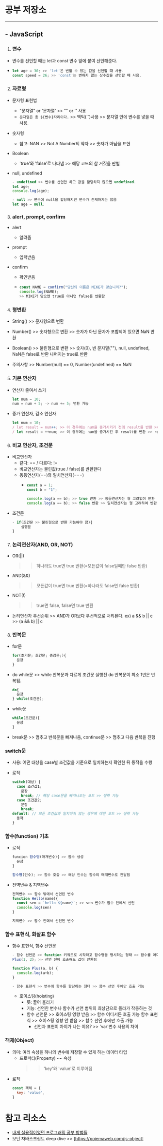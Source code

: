 # 공부 저장소
___

## - JavaScript

1. ### 변수
- 변수를 선언할 때는 let과 const 변수 앞에 붙여 선언해준다.
- ```js
  let age = 30; >> 'let'은 변할 수 있는 값을 선언할 때 사용.
  const speed = 26; >> 'const'는 변하지 않는 상수값을 선언할 때 사용. 
  ```
2. ### 자료형
- 문자형 표현법
  * "문자열" or '문자열' >> "" or '' 사용
  * `문자열은 총 ${변수}자리이다.` >> 백틱(``)사용 >> 문자열 안에 변수를 넣을 때 사용.

- 숫자형
  * 참고: NAN >> Not A Number의 약자 >> 숫자가 아님을 표현
 
- Boolean
  * 'true'와 'false'로 나타냄 >> 해당 코드의 참 거짓을 판별
 
- null, undefined
  ```js
  - undefined >> 변수를 선언만 하고 값을 할당하지 않으면 undefined.
  let age;
  console.log(age);

  - null >> 변수에 null을 할당하지만 변수가 존재하지는 않음
  let age = null;
  ```
3. ### alert, prompt, confirm
- alert
  - 알려줌

- prompt
  - 입력받음

- confirm 
  - 확인받음
  - ```js
    const NAME = confirm("당신의 이름은 MIKE가 맞습니까?");
    console.log(NAME); 
    >> MIKE가 맞으면 true를 아니면 false를 반환함
    ```
4. ### 형변환
- String() >> 문자형으로 변환
   
- Number() >> 숫자형으로 변환
              >> 숫자가 아닌 문자가 포함되어 있으면 NaN 반환
     
- Boolean() >> 불린형으로 변환
               >> 숫자(0), 빈 문자열(""), null, undefined, NaN은 false로 반환 나머지는 true로 반환

- 주의사항 >> Number(null) == 0, Number(undefined) == NaN

5. ### 기본 연산자
- 연산자 줄여서 쓰기
  ```js
  let num = 10;
  num = num + 5; -> num += 5; 변환 가능
  ```

- 증가 연산자, 감소 연산자
  ```js
  let num = 10;
  / let result = num++; >> 이 경우에는 num을 증가시키기 전에 result를 반환 >> result == 10.
  / let result = ++num; >> 이 경우에는 num을 증가시킨 후 result를 변환 >> result == 11.
  ```

6. ### 비교 연산자, 조건문
- 비교연산자
  - 같다: == / 다르다: !=   
  - 비교연산자는 불린값(true / false)를 반환한다
  - 동등연산자(==)와 일치연산자(===)
    - ```js
      const a = 1;
      const b = "1";
      
      console.log(a == b); >> true 반환 >> 동등연산자는 형 고려없이 반환
      console.log(a == b); >> false 반환 >> 일치연산자는 형 고려하여 반환      
      ``` 
- 조건문
  ```js
  - if(조건문 >> 불린형으로 반환 가능해야 함){
      실행문
  }
  ```

7. ### 논리연산자(AND, OR, NOT)
- OR(||)
  >> 하나라도 true면 true 반환(=모든값이 false일때만 false 반환)  
- AND(&&)
  >> 모든값이 true면 true 반환(=하나라도 false면 false 반환)
- NOT(!)
  >> true면 false, false면 true 반환
- 논리연산자 우선순위 >> AND가 OR보다 우선적으로 처리된다.
  ex) a && b || c >> (a && b) || c

8. ### 반복문
- for문
  ```js
  for(초기문; 조건문; 증감문;){
    문장  
  }
  ```
- do while문 >> while 반복문과 다르게 조건문 실행전 do 반복문이 최소 1번은 반복됨.
  ```js
  do{
    문장
  } while(조건문);
  ```
- while문
  ```js
  while(조건문){
    문장
  } 
  ```
- break문 >> 멈추고 반복문을 빠져나옴, continue문 >> 멈추고 다음 반복을 진행

### switch문 
- 사용: 어떤 대상을 case별 조건값을 기준으로 일치하는지 확인한 뒤 동작을 수행

- 로직
  ```js
  switch(대상) {
    case 조건값1;
      문장
      break; // 해당 case문을 빠져나오는 코드 >> 생략 가능
    case 조건값2;
      문장
      break;
  default: // 모든 조건값과 일치하지 않는 경우에 대한 코드 >> 생략 가능 
    동작  
  }
  ``` 

### 함수(function) 기초
- 로직
  ```js
  funcion 함수명(매개변수){ >> 함수 생성
    문장
  }
  
  함수명(인수); >> 함수 호출 >> 해당 인수는 함수의 매개변수로 전달됨
  ```
- 전역변수 & 지역변수
  ```js
  전역변수 >> 함수 밖에서 선언된 변수
  function Hello(name){
    const sen = `hello ${name}`; >> sen 변수가 함수 안에서 선언
    console.log(sen)  
  }

  지역변수 >> 함수 안에서 선언된 변수  
  ```

### 함수 표현식, 화살표 함수
- 함수 표현식, 함수 선언문
  ```js
  - 함수 선언문 >> function 키워드로 시작하고 함수명을 명시하는 형태 >> 함수를 어디서든 호출 가능
  Plus(1, 2); >> 선언 전에 호출해도 값이 반환됨
  
  function Plus(a, b) {
    console.log(a+b);
  }
  
  - 함수 표현식 >> 변수에 함수를 할당하는 형태 >> 함수 선언 후에만 호출 가능  
  ```
  
  * 호이스팅(hoisting)
    - 뜻: 끌어 올리기  
    - 기능: 선언한 변수나 함수가 선언 범위의 최상단으로 올라가 작동하는 것
    - 함수 선언문 >> 호이스팅 영향 받음 >> 함수 어디서든 호출 가능
      함수 표현식 >> 호이스팅 영향 안 받음 >> 함수 선언 후에만 호출 가능
      * 선언과 표현이 차이가 나는 이유? >> 'var'변수 사용의 차이

### 객체(Object)
- 의미: 여러 속성을 하나의 변수에 저장할 수 있게 하는 데이터 타입
  * 프로퍼티(Property) ~~ 속성
    >> 'key'와 'value'로 이루어짐
- 로직
  ```js
  const 객체 = {
    key: 'value',
  }  
  ```

# 참고 리소스

- [내게 실용적이었던 프로그래밍 공부 방법들](https://velog.io/@city7310/%EB%82%B4%EA%B0%80-%EA%B3%B5%EB%B6%80%ED%95%98%EB%8A%94-%EB%B0%A9%EC%8B%9D)
- 모던 자바스크립트 deep dive >> [https://poiemaweb.com/js-object]
